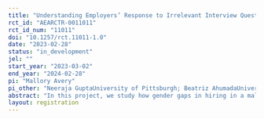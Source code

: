 ```yaml
---
title: "Understanding Employers’ Response to Irrelevant Interview Questions by Worker Gender "
rct_id: "AEARCTR-0011011"
rct_id_num: "11011"
doi: "10.1257/rct.11011-1.0"
date: "2023-02-28"
status: "in_development"
jel: ""
start_year: "2023-03-02"
end_year: "2024-02-28"
pi: "Mallory Avery"
pi_other: "Neeraja GuptaUniversity of Pittsburgh; Beatriz AhumadaUniversity of Pittsburgh; Kelly HydeRand Corporation"
abstract: "In this project, we study how gender gaps in hiring in a male-type environment vary depending on the use of “irrelevant” or “silly” interview questions, questions that are used in real-world interviews as ice-breakers or to get a general sense of an applicant’s personality, rather than being related to job-related skills or characteristics. "
layout: registration
---
```


